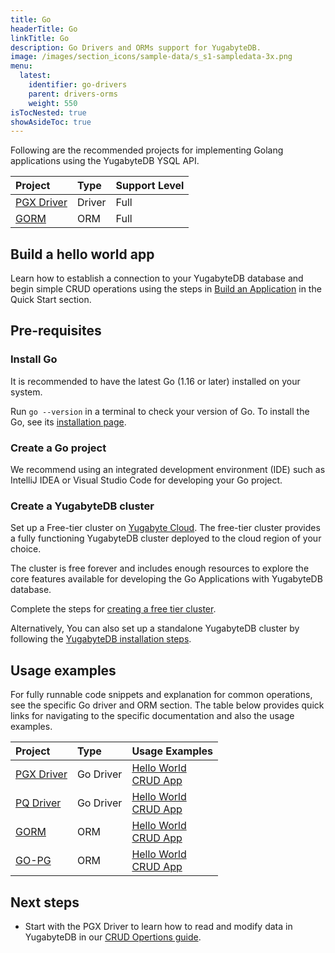 ```yaml
---
title: Go
headerTitle: Go
linkTitle: Go
description: Go Drivers and ORMs support for YugabyteDB.
image: /images/section_icons/sample-data/s_s1-sampledata-3x.png
menu:
  latest:
    identifier: go-drivers
    parent: drivers-orms
    weight: 550
isTocNested: true
showAsideToc: true
---
```

Following are the recommended projects for implementing Golang applications using the YugabyteDB YSQL API.

| Project | Type | Support Level |
| :------ | :--- | :------------ |
| [PGX Driver](pgx) | Driver | Full |
| [GORM](gorm) | ORM |  Full |

## Build a hello world app

Learn how to establish a connection to your YugabyteDB database and begin simple CRUD operations using the steps in [Build an Application](../../../quick-start/build-apps/go/ysql-pgx) in the Quick Start section.

## Pre-requisites

### Install Go

It is recommended to have the latest Go (1.16 or later) installed on your system.

Run `go --version` in a terminal to check your version of Go. To install the Go, see its
[installation page](https://golang.org/dl/).

### Create a Go project

We recommend using an integrated development environment (IDE) such as IntelliJ IDEA or
Visual Studio Code for developing your Go project.

### Create a YugabyteDB cluster

Set up a Free-tier cluster on [Yugabyte Cloud](https://cloud.yugabyte.com/signup). The free-tier
cluster provides a fully functioning YugabyteDB cluster deployed to the cloud region of your choice.

The cluster is free forever and includes enough resources to explore the core features available for
developing the Go Applications with YugabyteDB database.

Complete the steps for [creating a free tier cluster](../../../yugabyte-cloud/cloud-quickstart/qs-add/).

Alternatively, You can also set up a standalone YugabyteDB cluster by following the
[YugabyteDB installation steps](../../../quick-start/install/macos).

## Usage examples

For fully runnable code snippets and explanation for common operations, see the specific Go driver and ORM section.
The table below provides quick links for navigating to the specific documentation and also the usage examples.

| Project | Type | Usage Examples |
| :------ | :--- | :------------- |
| [PGX Driver](../../../reference/drivers/go/pgx-reference/) | Go Driver | [Hello World](../../../quick-start/build-apps/go/ysql-pgx) <br />[CRUD App](pgx) |
| [PQ Driver](../../../reference/drivers/go/pq-reference/) | Go Driver | [Hello World](../../../quick-start/build-apps/go/ysql-pq) <br />[CRUD App](pq) |
| [GORM](../../../integrations/gorm/) | ORM |  [Hello World](../../../quick-start/build-apps/go/ysql-gorm) <br />[CRUD App](gorm) |
| [GO-PG](go-pg) | ORM |  [Hello World](../../../quick-start/build-apps/go/ysql-pg) <br />[CRUD App](go-pg) |

## Next steps

- Start with the PGX Driver to learn how to read and modify data in YugabyteDB in our [CRUD Opertions guide](pgx).
